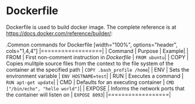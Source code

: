 # Dockerfile
Dockerfile is used to build docker image. The complete reference is at https://docs.docker.com/reference/builder/:

.Common commands for Dockerfile [width="100%", options="header", cols="1,4,4"]
|==================|
| Command | Purpose | Example|
| FROM | First non-comment instruction in _Dockerfile_ | `FROM ubuntu`|
| COPY | Copies mulitple source files from the context to the file system of the container at the specified path | `COPY .bash_profile /home`|
| ENV | Sets the environment variable | `ENV HOSTNAME=test`|
| RUN | Executes a command | `RUN apt-get update`|
| CMD | Defaults for an executing container | `CMD ["/bin/echo", "hello world"]`|
| EXPOSE | Informs the network ports that the container will listen on | `EXPOSE 8093`|
|==================|
